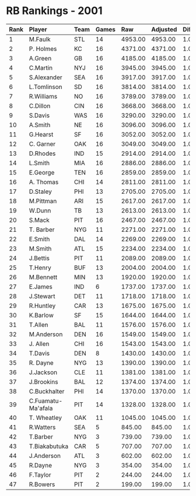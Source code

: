 # RB Rankings - 2001

| Rank | Player             | Team | Games | Raw     | Adjusted | Difficulty | Avg/Game | Typical | Consistency | Trend    |
| :----| :------------------| :----| :-----| :-------| :--------| :----------| :--------| :-------| :-----------| :--------|
| 1    | M.Faulk            | STL  | 14    | 4953.00 | 4953.00  | 1.000      | 353.79   | 382.50  | 8/2/4       | +56.1%   |
| 2    | P. Holmes          | KC   | 16    | 4371.00 | 4371.00  | 1.000      | 273.19   | 267.50  | 7/1/8       | +116.7%  |
| 3    | A.Green            | GB   | 16    | 4185.00 | 4185.00  | 1.000      | 261.56   | 272.00  | 8/2/6       | +64.0%   |
| 4    | C.Martin           | NYJ  | 16    | 3945.00 | 3945.00  | 1.000      | 246.56   | 249.00  | 7/0/9       | +72.3%   |
| 5    | S.Alexander        | SEA  | 16    | 3917.00 | 3917.00  | 1.000      | 244.81   | 261.50  | 8/1/7       | +172.0%  |
| 6    | L.Tomlinson        | SD   | 16    | 3814.00 | 3814.00  | 1.000      | 238.38   | 229.50  | 6/2/8       | +60.0%   |
| 7    | R.Williams         | NO   | 16    | 3789.00 | 3789.00  | 1.000      | 236.81   | 251.00  | 10/0/6      | +78.6%   |
| 8    | C.Dillon           | CIN  | 16    | 3668.00 | 3668.00  | 1.000      | 229.25   | 234.00  | 8/3/5       | +104.1%  |
| 9    | S.Davis            | WAS  | 16    | 3290.00 | 3290.00  | 1.000      | 205.62   | 206.00  | 8/1/7       | +73.7%   |
| 10   | A.Smith            | NE   | 16    | 3096.00 | 3096.00  | 1.000      | 193.50   | 197.00  | 8/2/6       | +123.2%  |
| 11   | G.Hearst           | SF   | 16    | 3052.00 | 3052.00  | 1.000      | 190.75   | 200.50  | 8/1/7       | +85.0%   |
| 12   | C. Garner          | OAK  | 16    | 3049.00 | 3049.00  | 1.000      | 190.56   | 200.50  | 7/3/6       | +54.7%   |
| 13   | D.Rhodes           | IND  | 15    | 2914.00 | 2914.00  | 1.000      | 194.27   | 173.50  | 6/0/9       | +306.6%  |
| 14   | L.Smith            | MIA  | 16    | 2886.00 | 2886.00  | 1.000      | 180.38   | 191.00  | 9/1/6       | +145.2%  |
| 15   | E.George           | TEN  | 16    | 2859.00 | 2859.00  | 1.000      | 178.69   | 185.00  | 10/2/4      | +77.8%   |
| 16   | A. Thomas          | CHI  | 14    | 2811.00 | 2811.00  | 1.000      | 200.79   | 223.50  | 8/1/5       | +181.4%  |
| 17   | D.Staley           | PHI  | 13    | 2705.00 | 2705.00  | 1.000      | 208.08   | 189.00  | 5/0/8       | +166.1%  |
| 18   | M.Pittman          | ARI  | 15    | 2617.00 | 2617.00  | 1.000      | 174.47   | 165.00  | 5/2/8       | +67.2%   |
| 19   | W.Dunn             | TB   | 13    | 2613.00 | 2613.00  | 1.000      | 201.00   | 202.50  | 6/1/6       | +92.5%   |
| 20   | S.Mack             | PIT  | 16    | 2467.00 | 2467.00  | 1.000      | 154.19   | 158.50  | 9/0/7       | +216.0%  |
| 21   | T. Barber          | NYG  | 11    | 2271.00 | 2271.00  | 1.000      | 206.45   | 207.00  | 4/2/5       | +48.6%   |
| 22   | E.Smith            | DAL  | 14    | 2269.00 | 2269.00  | 1.000      | 162.07   | 171.50  | 7/1/6       | +96.2%   |
| 23   | M.Smith            | ATL  | 15    | 2234.00 | 2234.00  | 1.000      | 148.93   | 149.00  | 8/1/6       | +106.9%  |
| 24   | J.Bettis           | PIT  | 11    | 2089.00 | 2089.00  | 1.000      | 189.91   | 194.50  | 5/1/5       | INACTIVE |
| 25   | T.Henry            | BUF  | 13    | 2004.00 | 2004.00  | 1.000      | 154.15   | 153.00  | 8/0/5       | INACTIVE |
| 26   | M.Bennett          | MIN  | 13    | 1920.00 | 1920.00  | 1.000      | 147.69   | 142.00  | 7/1/5       | +100.0%  |
| 27   | E.James            | IND  | 6     | 1737.00 | 1737.00  | 1.000      | 289.50   | 268.00  | 2/0/4       | INACTIVE |
| 28   | J.Stewart          | DET  | 11    | 1718.00 | 1718.00  | 1.000      | 156.18   | 166.50  | 6/0/5       | +126.6%  |
| 29   | R.Huntley          | CAR  | 13    | 1675.00 | 1675.00  | 1.000      | 128.85   | 120.50  | 5/2/6       | +209.8%  |
| 30   | K.Barlow           | SF   | 15    | 1644.00 | 1644.00  | 1.000      | 109.60   | 104.00  | 8/0/7       | +112.8%  |
| 31   | T.Allen            | BAL  | 11    | 1576.00 | 1576.00  | 1.000      | 143.27   | 123.00  | 3/0/8       | +189.8%  |
| 32   | M.Anderson         | DEN  | 16    | 1549.00 | 1549.00  | 1.000      | 96.81    | 84.00   | 8/2/6       | +287.1%  |
| 33   | J. Allen           | CHI  | 16    | 1543.00 | 1543.00  | 1.000      | 96.44    | 109.00  | 10/0/6      | +524.4%  |
| 34   | T.Davis            | DEN  | 8     | 1430.00 | 1430.00  | 1.000      | 178.75   | 176.50  | 4/2/2       | +44.4%   |
| 35   | R. Dayne           | NYG  | 13    | 1390.00 | 1390.00  | 1.000      | 106.92   | 99.00   | 6/0/7       | +334.6%  |
| 36   | J.Jackson          | CLE  | 11    | 1381.00 | 1381.00  | 1.000      | 125.55   | 137.00  | 7/0/4       | INACTIVE |
| 37   | J.Brookins         | BAL  | 12    | 1374.00 | 1374.00  | 1.000      | 114.50   | 103.00  | 5/1/6       | +290.7%  |
| 38   | C.Buckhalter       | PHI  | 14    | 1370.00 | 1370.00  | 1.000      | 97.86    | 116.00  | 9/0/5       | +468.3%  |
| 39   | C.Fuamatu-Ma'afala | PIT  | 14    | 1328.00 | 1328.00  | 1.000      | 94.86    | 86.50   | 8/0/6       | +1169.1% |
| 40   | T. Wheatley        | OAK  | 11    | 1045.00 | 1045.00  | 1.000      | 95.00    | 77.50   | 4/0/7       | +155.5%  |
| 41   | R.Watters          | SEA  | 5     | 845.00  | 845.00   | 1.000      | 169.00   | 150.00  | 2/0/3       | INACTIVE |
| 42   | T.Barber           | NYG  | 3     | 739.00  | 739.00   | 1.000      | 246.33   | 246.33  | 1/0/2       | N/A      |
| 43   | T.Biakabutuka      | CAR  | 5     | 707.00  | 707.00   | 1.000      | 141.40   | 111.00  | 2/0/3       | INACTIVE |
| 44   | J.Anderson         | ATL  | 3     | 602.00  | 602.00   | 1.000      | 200.67   | 200.67  | 1/0/2       | INACTIVE |
| 45   | R.Dayne            | NYG  | 3     | 354.00  | 354.00   | 1.000      | 118.00   | 118.00  | 1/0/2       | N/A      |
| 46   | F.Taylor           | PIT  | 2     | 244.00  | 244.00   | 1.000      | 122.00   | 122.00  | 1/0/1       | INACTIVE |
| 47   | R.Bowers           | PIT  | 2     | 199.00  | 199.00   | 1.000      | 99.50    | 99.50   | 1/0/1       | N/A      |


